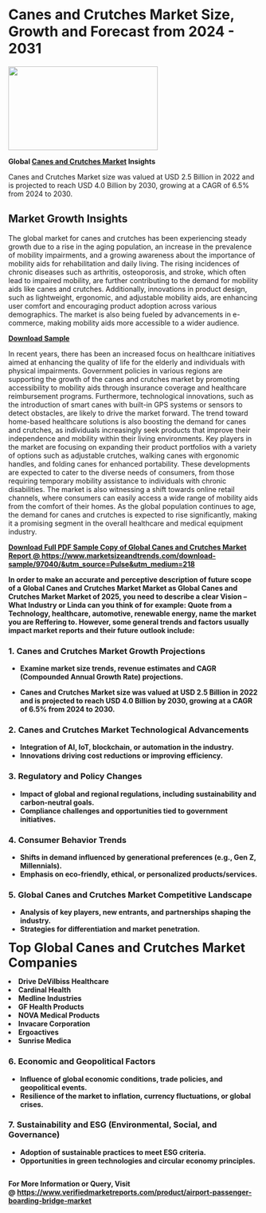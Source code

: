 <H1>Canes and Crutches Market Size, Growth and Forecast from 2024 - 2031</H1><img class="aligncenter size-medium wp-image-584254" src="https://thirdeyenews.in/wp-content/uploads/2024/09/Global-Market-Research-300x168.jpeg" alt="" width="300" height="168" /><p><strong>Global&nbsp;<a href="https://www.marketsizeandtrends.com/download-sample/97040/&amp;utm_source=Pulse&amp;utm_medium=218">Canes and Crutches Market</a> Insights</strong></p><p>Canes and Crutches Market size was valued at USD 2.5 Billion in 2022 and is projected to reach USD 4.0 Billion by 2030, growing at a CAGR of 6.5% from 2024 to 2030.</p><p><h2>Market Growth Insights</h2> <p>The global market for canes and crutches has been experiencing steady growth due to a rise in the aging population, an increase in the prevalence of mobility impairments, and a growing awareness about the importance of mobility aids for rehabilitation and daily living. The rising incidences of chronic diseases such as arthritis, osteoporosis, and stroke, which often lead to impaired mobility, are further contributing to the demand for mobility aids like canes and crutches. Additionally, innovations in product design, such as lightweight, ergonomic, and adjustable mobility aids, are enhancing user comfort and encouraging product adoption across various demographics. The market is also being fueled by advancements in e-commerce, making mobility aids more accessible to a wider audience.</p> <p><strong><a href="download_sample_link_here">Download Sample</a></strong></p> <p>In recent years, there has been an increased focus on healthcare initiatives aimed at enhancing the quality of life for the elderly and individuals with physical impairments. Government policies in various regions are supporting the growth of the canes and crutches market by promoting accessibility to mobility aids through insurance coverage and healthcare reimbursement programs. Furthermore, technological innovations, such as the introduction of smart canes with built-in GPS systems or sensors to detect obstacles, are likely to drive the market forward. The trend toward home-based healthcare solutions is also boosting the demand for canes and crutches, as individuals increasingly seek products that improve their independence and mobility within their living environments. Key players in the market are focusing on expanding their product portfolios with a variety of options such as adjustable crutches, walking canes with ergonomic handles, and folding canes for enhanced portability. These developments are expected to cater to the diverse needs of consumers, from those requiring temporary mobility assistance to individuals with chronic disabilities. The market is also witnessing a shift towards online retail channels, where consumers can easily access a wide range of mobility aids from the comfort of their homes. As the global population continues to age, the demand for canes and crutches is expected to rise significantly, making it a promising segment in the overall healthcare and medical equipment industry.</p> <p><strong><a href="get_more_link_here"></p><p><span class=""><strong>Download Full PDF Sample Copy of Global Canes and Crutches Market Report</strong> @ <a href="https://www.marketsizeandtrends.com/download-sample/97040/&amp;utm_source=Pulse&amp;utm_medium=218" target="_blank">https://www.marketsizeandtrends.com/download-sample/97040/&amp;utm_source=Pulse&amp;utm_medium=218</a></span></p><p>In order to make an accurate and perceptive description of future scope of a Global&nbsp;Canes and Crutches Market Market as Global&nbsp;Canes and Crutches Market Market of 2025, you need to describe a clear Vision &ndash; What Industry or Linda can you think of for example: Quote from a Technology, healthcare, automotive, renewable energy, name the market you are Reffering to. However, some general trends and factors usually impact market reports and their future outlook include:</p><h3>1.&nbsp;<strong>Canes and Crutches Market Growth Projections</strong></h3><ul><li>Examine market size trends, revenue estimates and CAGR (Compounded Annual Growth Rate) projections.</li><li><p>Canes and Crutches Market size was valued at USD 2.5 Billion in 2022 and is projected to reach USD 4.0 Billion by 2030, growing at a CAGR of 6.5% from 2024 to 2030.</p></li></ul><h3>2.&nbsp;<strong>Canes and Crutches Market Technological Advancements</strong></h3><ul><li>Integration of AI, IoT, blockchain, or automation in the industry.</li><li>Innovations driving cost reductions or improving efficiency.</li></ul><h3>3.&nbsp;<strong>Regulatory and Policy Changes</strong></h3><ul><li>Impact of global and regional regulations, including sustainability and carbon-neutral goals.</li><li>Compliance challenges and opportunities tied to government initiatives.</li></ul><h3>4.&nbsp;<strong>Consumer Behavior Trends</strong></h3><ul><li>Shifts in demand influenced by generational preferences (e.g., Gen Z, Millennials).</li><li>Emphasis on eco-friendly, ethical, or personalized products/services.</li></ul><h3>5.&nbsp;<strong>Global Canes and Crutches Market Competitive Landscape</strong></h3><ul><li>Analysis of key players, new entrants, and partnerships shaping the industry.</li><li>Strategies for differentiation and market penetration.</li></ul><p data-pm-slice="1 1 []"><span style="color: inherit; font-family: inherit; font-size: 25px;">Top Global Canes and Crutches Market Companies</span></p><div class="" data-test-id=""><p><li>Drive DeVilbiss Healthcare</li><li> Cardinal Health</li><li> Medline Industries</li><li> GF Health Products</li><li> NOVA Medical Products</li><li> Invacare Corporation</li><li> Ergoactives</li><li> Sunrise Medica</li></p></div><h3>6.&nbsp;<strong>Economic and Geopolitical Factors</strong></h3><ul><li>Influence of global economic conditions, trade policies, and geopolitical events.</li><li>Resilience of the market to inflation, currency fluctuations, or global crises.</li></ul><h3>7.&nbsp;<strong>Sustainability and ESG (Environmental, Social, and Governance)</strong></h3><ul><li>Adoption of sustainable practices to meet ESG criteria.</li><li>Opportunities in green technologies and circular economy principles.</li></ul><h2><strong style="font-size: 14px;">For More Information or Query, Visit @&nbsp;</strong><a style="background-color: #ffffff; font-size: 14px;" href="https://www.marketsizeandtrends.com/report/canes-and-crutches-market/" target="_blank">https://www.verifiedmarketreports.com/product/airport-passenger-boarding-bridge-market</a></h2>
